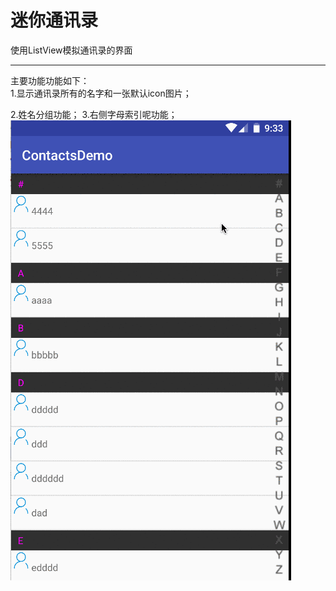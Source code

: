 迷你通讯录
==========
使用ListView模拟通讯录的界面
____________
主要功能功能如下：</br>
1.显示通讯录所有的名字和一张默认icon图片；

2.姓名分组功能；
3.右侧字母索引呢功能；
![image](https://github.com/wlDasen/ContactDemo/blob/master/gif_image/6Pl3eN4ngs.gif)
